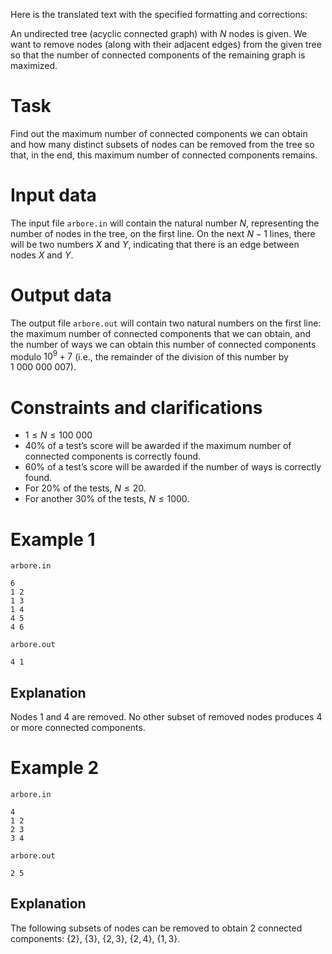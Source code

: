 Here is the translated text with the specified formatting and corrections:

An undirected tree (acyclic connected graph) with $N$ nodes is given. We want to remove nodes (along with their adjacent edges) from the given tree so that the number of connected components of the remaining graph is maximized.

# Task
Find out the maximum number of connected components we can obtain and how many distinct subsets of nodes can be removed from the tree so that, in the end, this maximum number of connected components remains.

# Input data
The input file `arbore.in` will contain the natural number $N$, representing the number of nodes in the tree, on the first line. On the next $N-1$ lines, there will be two numbers $X$ and $Y$, indicating that there is an edge between nodes $X$ and $Y$.

# Output data
The output file `arbore.out` will contain two natural numbers on the first line: the maximum number of connected components that we can obtain, and the number of ways we can obtain this number of connected components modulo $10^9+7$ (i.e., the remainder of the division of this number by $1\ 000\ 000\ 007$).

# Constraints and clarifications
* $1 \le N \le 100\ 000$
* $40\%$ of a test’s score will be awarded if the maximum number of connected components is correctly found.
* $60\%$ of a test’s score will be awarded if the number of ways is correctly found.
* For $20\%$ of the tests, $N \le 20$.
* For another $30\%$ of the tests, $N \le 1000$.

# Example 1

`arbore.in`
```
6 
1 2 
1 3 
1 4 
4 5 
4 6 
```

`arbore.out`
```
4 1
```

## Explanation
Nodes $1$ and $4$ are removed. No other subset of removed nodes produces $4$ or more connected components.

# Example 2
`arbore.in`
```
4 
1 2 
2 3 
3 4
```

`arbore.out`
```
2 5
```

## Explanation
The following subsets of nodes can be removed to obtain $2$ connected components: $\{2\}$, $\{3\}$, $\{2, 3\}$, $\{2, 4\}$, $\{1, 3\}$.
